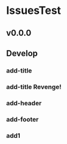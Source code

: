 # IssuesTest

## v0.0.0

## Develop

### add-title

### add-title Revenge!

### add-header

### add-footer

### add1

